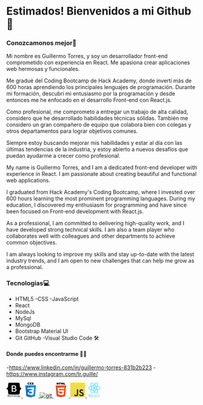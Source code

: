 # Estimados! Bienvenidos a mi Github 👋

### Conozcamonos mejor🤝

Mi nombre es Guillermo Torres, y soy un desarrollador front-end comprometido con experiencia en React. Me apasiona crear aplicaciones web hermosas y funcionales.

Me gradué del Coding Bootcamp de Hack Academy, donde invertí más de 600 horas aprendiendo los principales lenguajes de programación. Durante mi formación, descubrí mi entusiasmo por la programación y desde entonces me he enfocado en el desarrollo Front-end con React.js.

Como profesional, me comprometo a entregar un trabajo de alta calidad, considero que he desarrollado habilidades técnicas sólidas. También me considero un gran compañero de equipo que colabora bien con colegas y otros departamentos para lograr objetivos comunes.

Siempre estoy buscando mejorar mis habilidades y estar al día con las últimas tendencias de la industria, y estoy abierto a nuevos desafíos que puedan ayudarme a crecer como profesional.

My name is Guillermo Torres, and I am a dedicated front-end developer with experience in React. I am passionate about creating beautiful and functional web applications.

I graduated from Hack Academy's Coding Bootcamp, where I invested over 600 hours learning the most prominent programming languages. During my education, I discovered my enthusiasm for programming and have since been focused on Front-end development with React.js.

As a professional, I am committed to delivering high-quality work, and I have developed strong technical skills. I am also a team player who collaborates well with colleagues and other departments to achieve common objectives.

I am always looking to improve my skills and stay up-to-date with the latest industry trends, and I am open to new challenges that can help me grow as a professional.

### Tecnologías💻

- HTML5
-CSS
-JavaScript
- React
- NodeJs
- MySql
- MongoDB
- Bootstrap Material UI
- Git GitHub
-Visual Studio Code 🛠

#### Donde puedes encontrarme 🤜🤛

-https://www.linkedin.com/in/guillermo-torres-831b2b223
-https://www.instagram.com/tr.guille/

<p align="left"> <a href="https://getbootstrap.com" target="_blank" rel="noreferrer"> <img src="https://raw.githubusercontent.com/devicons/devicon/master/icons/bootstrap/bootstrap-plain-wordmark.svg" alt="bootstrap" width="40" height="40"/> </a> <a href="https://www.w3schools.com/css/" target="_blank" rel="noreferrer"> <img src="https://raw.githubusercontent.com/devicons/devicon/master/icons/css3/css3-original-wordmark.svg" alt="css3" width="40" height="40"/> </a> <a href="https://git-scm.com/" target="_blank" rel="noreferrer"> <img src="https://www.vectorlogo.zone/logos/git-scm/git-scm-icon.svg" alt="git" width="40" height="40"/> </a> <a href="https://www.w3.org/html/" target="_blank" rel="noreferrer"> <img src="https://raw.githubusercontent.com/devicons/devicon/master/icons/html5/html5-original-wordmark.svg" alt="html5" width="40" height="40"/> </a> <a href="https://developer.mozilla.org/en-US/docs/Web/JavaScript" target="_blank" rel="noreferrer"> <img src="https://raw.githubusercontent.com/devicons/devicon/master/icons/javascript/javascript-original.svg" alt="javascript" width="40" height="40"/> </a> <a href="https://reactjs.org/" target="_blank" rel="noreferrer"> <img src="https://raw.githubusercontent.com/devicons/devicon/master/icons/react/react-original-wordmark.svg" alt="react" width="40" height="40"/> </a> </p>
